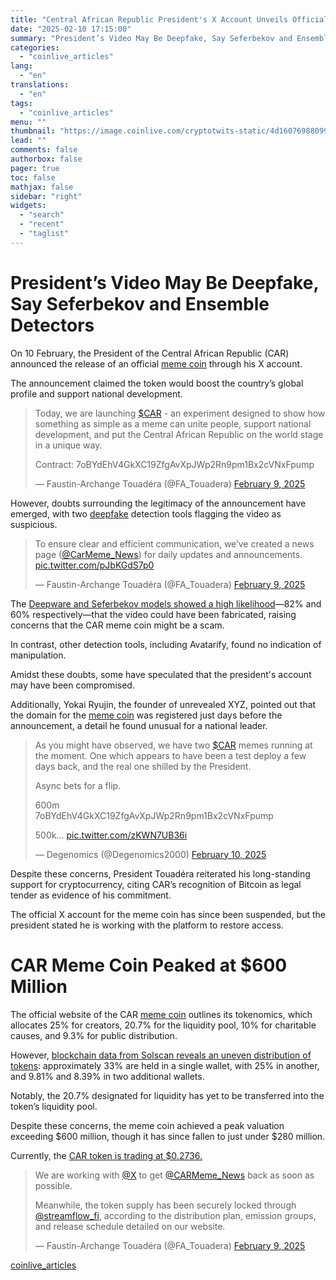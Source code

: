 ```yaml
---
title: "Central African Republic President's X Account Unveils Official Meme Coin, Sparks Deepfake Scam Fears"
date: "2025-02-10 17:15:00"
summary: "President’s Video May Be Deepfake, Say Seferbekov and Ensemble DetectorsOn 10 February, the President of the Central African Republic (CAR) announced the release of an official meme coin through his X account. The announcement claimed the token would boost the country’s global profile and support national development. Today, we are..."
categories:
  - "coinlive_articles"
lang:
  - "en"
translations:
  - "en"
tags:
  - "coinlive_articles"
menu: ""
thumbnail: "https://image.coinlive.com/cryptotwits-static/4d1607698809903ea01da31c1d144627.jpeg"
lead: ""
comments: false
authorbox: false
pager: true
toc: false
mathjax: false
sidebar: "right"
widgets:
  - "search"
  - "recent"
  - "taglist"
---
```


President’s Video May Be Deepfake, Say Seferbekov and Ensemble Detectors
========================================================================

On 10 February, the President of the Central African Republic (CAR) announced the release of an official [meme coin](https://www.coinlive.com/news/kanye-west-rejects-meme-coin-rumours-warns-against-fan-exploitation ) through his X account.

The announcement claimed the token would boost the country’s global profile and support national development.

> Today, we are launching [$CAR](https://twitter.com/search?q=%24CAR&src=ctag&ref_src=twsrc%5Etfw) - an experiment designed to show how something as simple as a meme can unite people, support national development, and put the Central African Republic on the world stage in a unique way.  
>   
> Contract: 7oBYdEhV4GkXC19ZfgAvXpJWp2Rn9pm1Bx2cVNxFpump
> 
> — Faustin-Archange Touadéra (@FA\_Touadera) [February 9, 2025](https://twitter.com/FA_Touadera/status/1888722674265764017?ref_src=twsrc%5Etfw)

However, doubts surrounding the legitimacy of the announcement have emerged, with two [deepfake](https://www.coinlive.com/news/public-outrage-as-polymarket-accused-of-exploiting-tragedy-with-wildfire ) detection tools flagging the video as suspicious.

> To ensure clear and efficient communication, we’ve created a news page ([@CarMeme\_News](https://twitter.com/CARMeme_News?ref_src=twsrc%5Etfw)) for daily updates and announcements. [pic.twitter.com/pJbKGdS7p0](https://t.co/pJbKGdS7p0)
> 
> — Faustin-Archange Touadéra (@FA\_Touadera) [February 9, 2025](https://twitter.com/FA_Touadera/status/1888731407075176660?ref_src=twsrc%5Etfw)

The [Deepware and Seferbekov models showed a high likelihood](https://scanner.deepware.ai/result/6f5f5309c3eed2d4d404dc61fd424b48e397ed41-1739144062/ )—82% and 60% respectively—that the video could have been fabricated, raising concerns that the CAR meme coin might be a scam.

In contrast, other detection tools, including Avatarify, found no indication of manipulation.

Amidst these doubts, some have speculated that the president's account may have been compromised.

Additionally, Yokai Ryujin, the founder of unrevealed XYZ, pointed out that the domain for the [meme coin](https://www.coinlive.com/news/kanye-west-rejects-meme-coin-rumours-warns-against-fan-exploitation ) was registered just days before the announcement, a detail he found unusual for a national leader.

> As you might have observed, we have two [$CAR](https://twitter.com/search?q=%24CAR&src=ctag&ref_src=twsrc%5Etfw) memes running at the moment. One which appears to have been a test deploy a few days back, and the real one shilled by the President.   
>   
> Async bets for a flip.  
>   
> 600m  
> 7oBYdEhV4GkXC19ZfgAvXpJWp2Rn9pm1Bx2cVNxFpump  
>   
> 500k… [pic.twitter.com/zKWN7UB36i](https://t.co/zKWN7UB36i)
> 
> — Degenomics (@Degenomics2000) [February 10, 2025](https://twitter.com/Degenomics2000/status/1888773460954067242?ref_src=twsrc%5Etfw)

Despite these concerns, President Touadéra reiterated his long-standing support for cryptocurrency, citing CAR’s recognition of Bitcoin as legal tender as evidence of his commitment.

The official X account for the meme coin has since been suspended, but the president stated he is working with the platform to restore access.

CAR Meme Coin Peaked at $600 Million
====================================

The official website of the CAR [meme coin](https://www.coinlive.com/news/trump-token-plummets-despite-the-president-s-rally-efforts-is-a ) outlines its tokenomics, which allocates 25% for creators, 20.7% for the liquidity pool, 10% for charitable causes, and 9.3% for public distribution.

However, [blockchain data from Solscan reveals an uneven distribution of tokens](https://solscan.io/account/5aXLXUwt6KvsfHmv1zwyxdaezETbTu6i2rV5R2sFMhnV ): approximately 33% are held in a single wallet, with 25% in another, and 9.81% and 8.39% in two additional wallets.

Notably, the 20.7% designated for liquidity has yet to be transferred into the token’s liquidity pool.

Despite these concerns, the meme coin achieved a peak valuation exceeding $600 million, though it has since fallen to just under $280 million.

Currently, the [CAR token is trading at $0.2736.](https://dexscreener.com/solana/bx5pazbqbuyh5yt93xcoshdka6d6vz9azbddg7ze9syh ) 

> We are working with [@X](https://twitter.com/X?ref_src=twsrc%5Etfw) to get [@CARMeme\_News](https://twitter.com/CARMeme_News?ref_src=twsrc%5Etfw) back as soon as possible.  
>   
> Meanwhile, the token supply has been securely locked through [@streamflow\_fi](https://twitter.com/streamflow_fi?ref_src=twsrc%5Etfw), according to the distribution plan, emission groups, and release schedule detailed on our website.
> 
> — Faustin-Archange Touadéra (@FA\_Touadera) [February 9, 2025](https://twitter.com/FA_Touadera/status/1888736074043920805?ref_src=twsrc%5Etfw)

[coinlive_articles](https://www.coinlive.com/news/central-african-republic-president-s-x-account-unveils-official-meme-coin)
